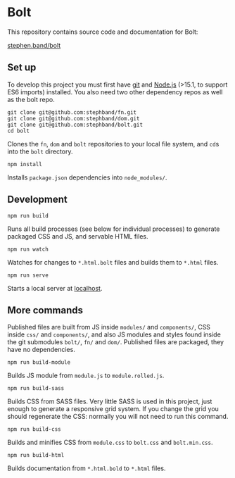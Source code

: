 # Bolt

This repository contains source code and documentation for Bolt:

<a href="https:/stephen.band/bolt">stephen.band/bolt</a>


## Set up

To develop this project you must first have <a href="https://git-scm.com/">git</a> and <a href="https://nodejs.org">Node.js</a> (>15.1, to support ES6 imports) installed.
You also need two other dependency repos as well as the bolt repo.

```
git clone git@github.com:stephband/fn.git
git clone git@github.com:stephband/dom.git
git clone git@github.com:stephband/bolt.git
cd bolt
```

Clones the `fn`, `dom` and `bolt` repositories to your local file system, and `cd`s into the `bolt` directory.

```
npm install
```

Installs `package.json` dependencies into `node_modules/`.

## Development

```
npm run build
```

Runs all build processes (see below for individual processes) to generate packaged CSS and JS, and servable HTML files. 

```
npm run watch
```

Watches for changes to `*.html.bolt` files and builds them to `*.html` files.

```
npm run serve
```

Starts a local server at [localhost](http://127.0.0.1:8080).

## More commands

Published files are built from JS inside `modules/` and `components/`, CSS inside `css/` and `components/`, and also JS modules and styles found inside the git submodules `bolt/`, `fn/` and `dom/`. Published files are packaged, they have no dependencies.

```
npm run build-module
```

Builds JS module from `module.js` to `module.rolled.js`.

```
npm run build-sass
```

Builds CSS from SASS files. Very little SASS is used in this project, just enough to generate a responsive grid system. If you change the grid you should regenerate the CSS: normally you will not need to run this command.

```
npm run build-css
```

Builds and minifies CSS from `module.css` to `bolt.css` and `bolt.min.css`.

```
npm run build-html
```

Builds documentation from `*.html.bold` to `*.html` files.

